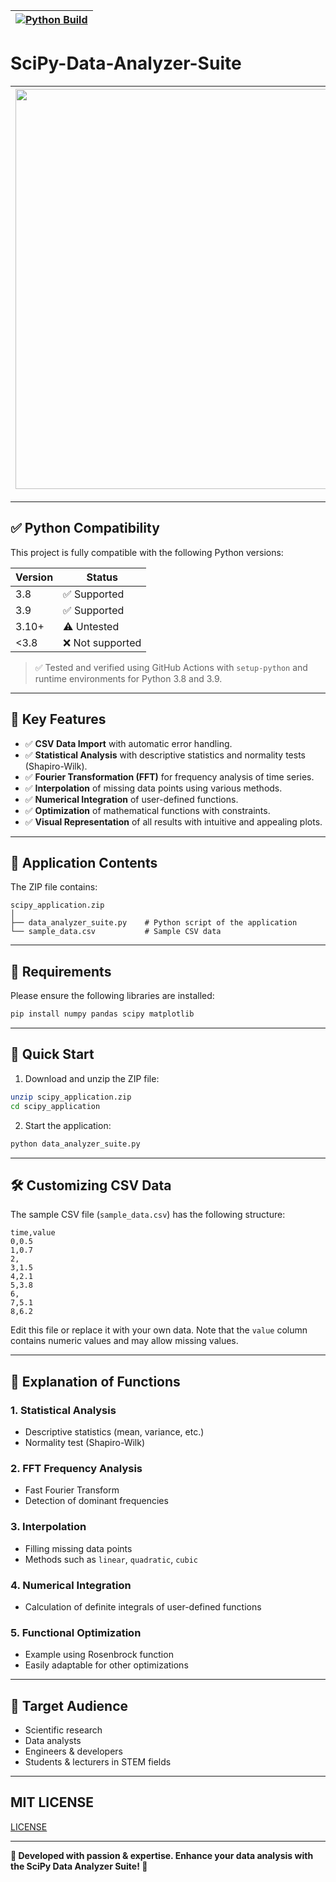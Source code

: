 |[![Python Build](https://github.com/bylickilabs/SciPy-Data-Analyzer-Suite/actions/workflows/main.yml/badge.svg)](https://github.com/bylickilabs/SciPy-Data-Analyzer-Suite/actions/workflows/main.yml)|
|---|

# SciPy-Data-Analyzer-Suite

|<img width="1280" height="640" alt="SciPy" src="https://github.com/user-attachments/assets/7f84889c-e67c-4ba4-a38b-770669326a31" />|
|---|

---

## ✅ Python Compatibility

This project is fully compatible with the following Python versions:

| Version  | Status       |
|----------|--------------|
| 3.8      | ✅ Supported |
| 3.9      | ✅ Supported |
| 3.10+    | ⚠️ Untested  |
| <3.8     | ❌ Not supported |

> ✅ Tested and verified using GitHub Actions with `setup-python` and runtime environments for Python 3.8 and 3.9.

---

## 🌟 Key Features

- ✅ **CSV Data Import** with automatic error handling.
- ✅ **Statistical Analysis** with descriptive statistics and normality tests (Shapiro-Wilk).
- ✅ **Fourier Transformation (FFT)** for frequency analysis of time series.
- ✅ **Interpolation** of missing data points using various methods.
- ✅ **Numerical Integration** of user-defined functions.
- ✅ **Optimization** of mathematical functions with constraints.
- ✅ **Visual Representation** of all results with intuitive and appealing plots.

---

## 📂 Application Contents

The ZIP file contains:

```
scipy_application.zip
│
├── data_analyzer_suite.py    # Python script of the application
└── sample_data.csv           # Sample CSV data
```

---

## 🚩 Requirements

Please ensure the following libraries are installed:

```bash
pip install numpy pandas scipy matplotlib
```

---

## 🚦 Quick Start

1. Download and unzip the ZIP file:

```bash
unzip scipy_application.zip
cd scipy_application
```

2. Start the application:

```bash
python data_analyzer_suite.py
```

---

## 🛠️ Customizing CSV Data

The sample CSV file (`sample_data.csv`) has the following structure:

```yarn
time,value
0,0.5
1,0.7
2,
3,1.5
4,2.1
5,3.8
6,
7,5.1
8,6.2
```

Edit this file or replace it with your own data. Note that the `value` column contains numeric values and may allow missing values.

---

## 📌 Explanation of Functions

### 1. Statistical Analysis

- Descriptive statistics (mean, variance, etc.)
- Normality test (Shapiro-Wilk)

### 2. FFT Frequency Analysis

- Fast Fourier Transform
- Detection of dominant frequencies

### 3. Interpolation

- Filling missing data points
- Methods such as `linear`, `quadratic`, `cubic`

### 4. Numerical Integration

- Calculation of definite integrals of user-defined functions

### 5. Functional Optimization

- Example using Rosenbrock function
- Easily adaptable for other optimizations

---

## 🎯 Target Audience

- Scientific research
- Data analysts
- Engineers & developers
- Students & lecturers in STEM fields

---

## MIT LICENSE
[LICENSE](LICENSE)

---

**🌟 Developed with passion & expertise. Enhance your data analysis with the SciPy Data Analyzer Suite! 🌟**
